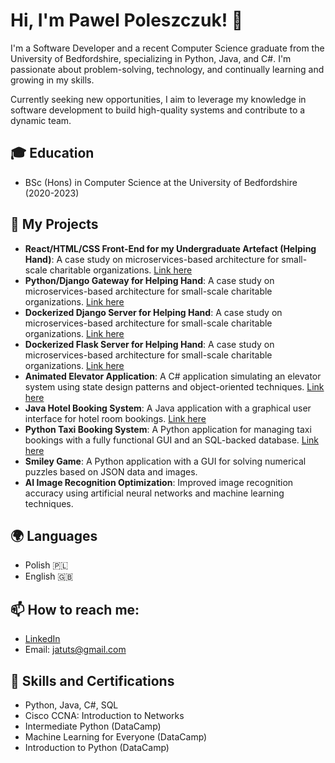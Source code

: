 # Hi, I'm Pawel Poleszczuk! 👋

I'm a Software Developer and a recent Computer Science graduate from the University of Bedfordshire, specializing in Python, Java, and C#. I'm passionate about problem-solving, technology, and continually learning and growing in my skills. 

Currently seeking new opportunities, I aim to leverage my knowledge in software development to build high-quality systems and contribute to a dynamic team. 

## 🎓 Education

- BSc (Hons) in Computer Science at the University of Bedfordshire (2020-2023)

## 🌱 My Projects

- **React/HTML/CSS Front-End for my Undergraduate Artefact (Helping Hand)**: A case study on microservices-based architecture for small-scale charitable organizations. [Link here](https://github.com/P-Pole/HelpingHand-v2)
- **Python/Django Gateway for Helping Hand**: A case study on microservices-based architecture for small-scale charitable organizations. [Link here](https://github.com/P-Pole/HelpingHand-Django-Gateway)
- **Dockerized Django Server for Helping Hand**: A case study on microservices-based architecture for small-scale charitable organizations. [Link here](https://github.com/P-Pole/HelpingHand-Django-Server)
- **Dockerized Flask Server for Helping Hand**: A case study on microservices-based architecture for small-scale charitable organizations. [Link here](https://github.com/P-Pole/HelpingHand-Flask-Docker-Server)
- **Animated Elevator Application**: A C# application simulating an elevator system using state design patterns and object-oriented techniques. [Link here](https://github.com/P-Pole/Elevator-Project)
- **Java Hotel Booking System**: A Java application with a graphical user interface for hotel room bookings. [Link here](https://github.com/P-Pole/Hotel-Booking-System)
- **Python Taxi Booking System**: A Python application for managing taxi bookings with a fully functional GUI and an SQL-backed database. [Link here](https://github.com/P-Pole/Taxi-Booking-System)
- **Smiley Game**: A Python application with a GUI for solving numerical puzzles based on JSON data and images. 
- **AI Image Recognition Optimization**: Improved image recognition accuracy using artificial neural networks and machine learning techniques. 

## 🌍 Languages

- Polish 🇵🇱
- English 🇬🇧

## 📫 How to reach me:

- [LinkedIn](https://www.linkedin.com/in/software-developer-engineer/)
- Email: jatuts@gmail.com

## 💼 Skills and Certifications

- Python, Java, C#, SQL
- Cisco CCNA: Introduction to Networks
- Intermediate Python (DataCamp)
- Machine Learning for Everyone (DataCamp)
- Introduction to Python (DataCamp)
